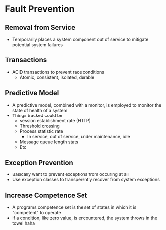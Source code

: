 # Fault Prevention

## Removal from Service

* Temporarily places a system component out of service to mitigate potential system failures

## Transactions

* ACID transactions to prevent race conditions
  * Atomic, consistent, isolated, durable

## Predictive Model

* A predictive model, combined with a monitor, is employed to monitor the state of health of a system
* Things tracked could be
  * session establishment rate (HTTP)
  * Threshold crossing
  * Process statistic rate
    * In service, out of service, under maintenance, idle
  * Message queue length stats
  * Etc

## Exception Prevention

* Basically want to prevent exceptions from occuring at all
* Use exception classes to transperently recover from system exceptions

## Increase Competence Set

* A programs competence set is the set of states in which it is "competent" to operate
* If a condition, like zero value, is encountered, the system throws in the towel haha
